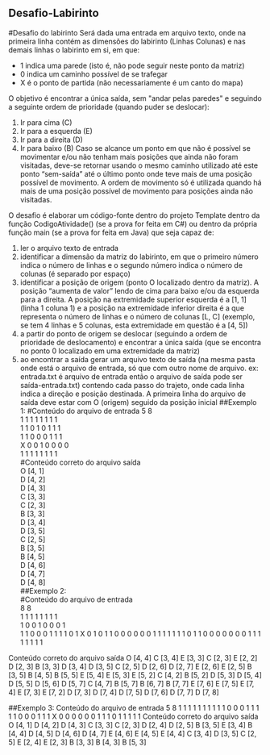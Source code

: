 ## Desafio-Labirinto

#Desafio do labirinto
Será dada uma entrada em arquivo texto, onde na primeira linha contém as dimensões do labirinto 
(Linhas Colunas) e nas demais linhas o labirinto em si, em que:
  - 1 indica uma parede (isto é, não pode seguir neste ponto da matriz)
  - 0 indica um caminho possível de se trafegar
  - X é o ponto de partida (não necessariamente é um canto do mapa)

O objetivo é encontrar a única saída, sem "andar pelas paredes" e seguindo a seguinte ordem de 
prioridade (quando puder se deslocar):
  1) Ir para cima (C)
  2) Ir para a esquerda (E)
  3) Ir para a direita (D)
  4) Ir para baixo (B)
Caso se alcance um ponto em que não é possível se movimentar e/ou não tenham mais posições 
que ainda não foram visitadas, deve-se retornar usando o mesmo caminho utilizado até este ponto 
“sem-saída” até o último ponto onde teve mais de uma posição possível de movimento. A ordem 
de movimento só é utilizada quando há mais de uma posição possível de movimento para posições 
ainda não visitadas.

O desafio é elaborar um código-fonte dentro do projeto Template dentro da função 
CodigoAtividade() (se a prova for feita em C#) ou dentro da própria função main (se a prova for 
feita em Java) que seja capaz de:
  1) ler o arquivo texto de entrada
  2) identificar a dimensão da matriz do labirinto, em que o primeiro número indica o número de 
  linhas e o segundo número indica o número de colunas (é separado por espaço)
  3) identificar a posição de origem (ponto O localizado dentro da matriz). A posição “aumenta 
  de valor” lendo de cima para baixo e/ou da esquerda para a direita. A posição na 
  extremidade superior esquerda é a [1, 1] (linha 1 coluna 1) e a posição na extremidade 
  inferior direita é a que representa o número de linhas e o número de colunas [L, C] (exemplo, 
  se tem 4 linhas e 5 colunas, esta extremidade em questão é a [4, 5])
  4) a partir do ponto de origem se deslocar (seguindo a ordem de prioridade de deslocamento) 
  e encontrar a única saída (que se encontra no ponto 0 localizado em uma extremidade da 
  matriz)
  5) ao encontrar a saída gerar um arquivo texto de saída (na mesma pasta onde está o arquivo 
  de entrada, só que com outro nome de arquivo. ex: entrada.txt é arquivo de entrada então 
  o arquivo de saída pode ser saída-entrada.txt) contendo cada passo do trajeto, onde cada 
  linha indica a direção e posição destinada. A primeira linha do arquivo de saída deve estar 
  com O (origem) seguido da posição inicial
##Exemplo 1:
#Conteúdo do arquivo de entrada
5 8<br />
1 1 1 1 1 1 1 1<br />
1 1 0 1 0 1 1 1<br />
1 1 0 0 0 1 1 1<br />
X 0 0 1 0 0 0 0<br />
1 1 1 1 1 1 1 1<br />
#Conteúdo correto do arquivo saída<br />
O [4, 1]<br />
D [4, 2]<br />
D [4, 3]<br />
C [3, 3]<br />
C [2, 3]<br />
B [3, 3]<br />
D [3, 4]<br />
D [3, 5]<br />
C [2, 5]<br />
B [3, 5]<br />
B [4, 5]<br />
D [4, 6]<br />
D [4, 7]<br />
D [4, 8]<br />
##Exemplo 2:<br />
#Conteúdo do arquivo de entrada<br />
8 8<br />
1 1 1 1 1 1 1 1<br />
1 0 0 1 0 0 0 1<br />
1 1 0 0 0 1 1 1
1 0 1 X 0 1 0 1
1 0 0 0 0 0 0 1
1 1 1 1 1 1 0 1
1 0 0 0 0 0 0 0
1 1 1 1 1 1 1 1

Conteúdo correto do arquivo saída
O [4, 4]
C [3, 4]
E [3, 3]
C [2, 3]
E [2, 2]
D [2, 3]
B [3, 3]
D [3, 4]
D [3, 5]
C [2, 5]
D [2, 6]
D [2, 7]
E [2, 6]
E [2, 5]
B [3, 5]
B [4, 5]
B [5, 5]
E [5, 4]
E [5, 3]
E [5, 2]
C [4, 2]
B [5, 2]
D [5, 3]
D [5, 4]
D [5, 5]
D [5, 6]
D [5, 7]
C [4, 7]
B [5, 7]
B [6, 7]
B [7, 7]
E [7, 6]
E [7, 5]
E [7, 4]
E [7, 3]
E [7, 2]
D [7, 3]
D [7, 4]
D [7, 5]
D [7, 6]
D [7, 7]
D [7, 8]

##Exemplo 3:
Conteúdo do arquivo de entrada
5 8
1 1 1 1 1 1 1 1
1 1 0 0 0 1 1 1
1 1 0 0 0 1 1 1
X 0 0 0 0 0 0 1
1 1 0 1 1 1 1 1
Conteúdo correto do arquivo saída
O [4, 1]
D [4, 2]
D [4, 3]
C [3, 3]
C [2, 3]
D [2, 4]
D [2, 5]
B [3, 5]
E [3, 4]
B [4, 4]
D [4, 5]
D [4, 6]
D [4, 7]
E [4, 6]
E [4, 5]
E [4, 4]
C [3, 4]
D [3, 5]
C [2, 5]
E [2, 4]
E [2, 3]
B [3, 3]
B [4, 3]
B [5, 3]

